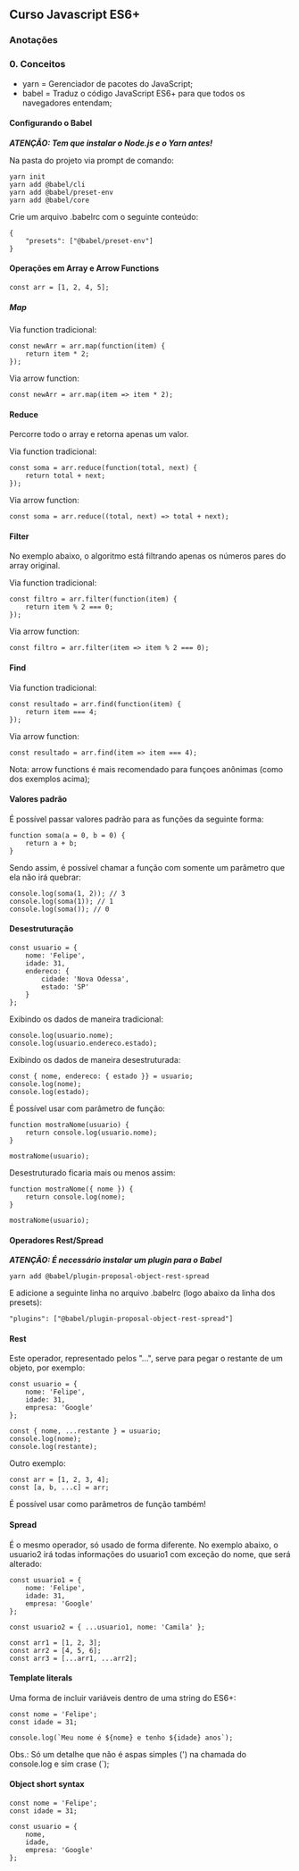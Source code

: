 ## Curso Javascript ES6+

### Anotações

### 0. Conceitos

- yarn = Gerenciador de pacotes do JavaScript;
- babel = Traduz o código JavaScript ES6+ para que todos os navegadores entendam;

#### Configurando o Babel

***ATENÇÃO: Tem que instalar o Node.js e o Yarn antes!***

Na pasta do projeto via prompt de comando:

```
yarn init
yarn add @babel/cli
yarn add @babel/preset-env
yarn add @babel/core
```

Crie um arquivo .babelrc com o seguinte conteúdo:
```
{
    "presets": ["@babel/preset-env"]
}
```

#### Operações em Array e Arrow Functions

```const arr = [1, 2, 4, 5];```

##### Map

Via function tradicional:
```
const newArr = arr.map(function(item) {
    return item * 2;
});
```

Via arrow function:
```
const newArr = arr.map(item => item * 2);
```

#### Reduce

Percorre todo o array e retorna apenas um valor.

Via function tradicional:
```
const soma = arr.reduce(function(total, next) {
    return total + next;
});
```

Via arrow function:
```
const soma = arr.reduce((total, next) => total + next);
```

#### Filter

No exemplo abaixo, o algoritmo está filtrando apenas os números pares do array original.

Via function tradicional:
```
const filtro = arr.filter(function(item) {
    return item % 2 === 0;
});
```

Via arrow function:
```
const filtro = arr.filter(item => item % 2 === 0);
```

#### Find

Via function tradicional:
```
const resultado = arr.find(function(item) {
    return item === 4;
});
```

Via arrow function:
```
const resultado = arr.find(item => item === 4);
```

Nota: arrow functions é mais recomendado para funçoes anônimas (como dos exemplos acima);

#### Valores padrão

É possível passar valores padrão para as funções da seguinte forma:

```
function soma(a = 0, b = 0) {
    return a + b;
}
```
Sendo assim, é possível chamar a função com somente um parâmetro que ela não irá quebrar:
```
console.log(soma(1, 2)); // 3
console.log(soma(1)); // 1
console.log(soma()); // 0
```

#### Desestruturação

```
const usuario = {
    nome: 'Felipe',
    idade: 31,
    endereco: {
        cidade: 'Nova Odessa',
        estado: 'SP'
    }
};
```

Exibindo os dados de maneira tradicional:

```
console.log(usuario.nome);
console.log(usuario.endereco.estado);
```

Exibindo os dados de maneira desestruturada:

```
const { nome, endereco: { estado }} = usuario;
console.log(nome);
console.log(estado);
```

É possível usar com parâmetro de função:

```
function mostraNome(usuario) {
    return console.log(usuario.nome);
}

mostraNome(usuario);
```

Desestruturado ficaria mais ou menos assim:

```
function mostraNome({ nome }) {
    return console.log(nome);
}

mostraNome(usuario);
```

#### Operadores Rest/Spread

***ATENÇÃO: É necessário instalar um plugin para o Babel***

```yarn add @babel/plugin-proposal-object-rest-spread```

E adicione a seguinte linha no arquivo .babelrc (logo abaixo da linha dos presets):

```"plugins": ["@babel/plugin-proposal-object-rest-spread"]```

#### Rest

Este operador, representado pelos "...", serve para pegar o restante de um objeto, por exemplo:

```
const usuario = {
    nome: 'Felipe',
    idade: 31,
    empresa: 'Google'
};

const { nome, ...restante } = usuario;
console.log(nome);
console.log(restante);
```

Outro exemplo:

```
const arr = [1, 2, 3, 4];
const [a, b, ...c] = arr;
```

É possível usar como parâmetros de função também!

#### Spread

É o mesmo operador, só usado de forma diferente. No exemplo abaixo, o usuario2 irá todas informações do usuario1 com exceção do nome, que será alterado:

```
const usuario1 = {
    nome: 'Felipe',
    idade: 31,
    empresa: 'Google'
};

const usuario2 = { ...usuario1, nome: 'Camila' };
```

```
const arr1 = [1, 2, 3];
const arr2 = [4, 5, 6];
const arr3 = [...arr1, ...arr2];
```

#### Template literals

Uma forma de incluir variáveis dentro de uma string do ES6+:

```
const nome = 'Felipe';
const idade = 31;

console.log(`Meu nome é ${nome} e tenho ${idade} anos`);
```

Obs.: Só um detalhe que não é aspas simples (') na chamada do console.log e sim crase (`);


#### Object short syntax

```
const nome = 'Felipe';
const idade = 31;

const usuario = {
    nome,
    idade,
    empresa: 'Google'
};
```











